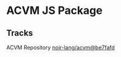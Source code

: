# ACVM JS Package

## Tracks

ACVM Repository [noir-lang/acvm@be7fafd](https://github.com/noir-lang/acvm/tree/be7fafd9a1de639b3ad0ee18dd9c3e9c783459ab)
